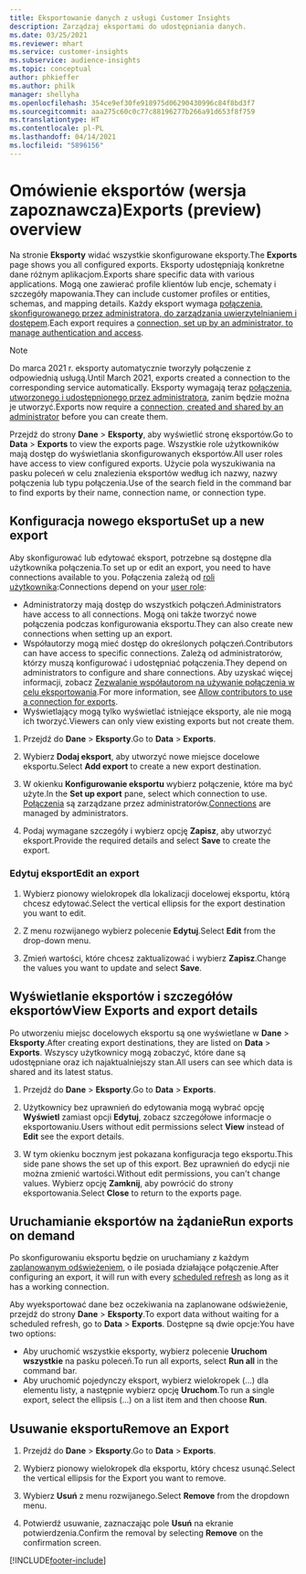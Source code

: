 ```yaml
---
title: Eksportowanie danych z usługi Customer Insights
description: Zarządzaj eksportami do udostępniania danych.
ms.date: 03/25/2021
ms.reviewer: mhart
ms.service: customer-insights
ms.subservice: audience-insights
ms.topic: conceptual
author: phkieffer
ms.author: philk
manager: shellyha
ms.openlocfilehash: 354ce9ef30fe918975d06290430996c84f8bd3f7
ms.sourcegitcommit: aaa275c60c0c77c88196277b266a91d653f8f759
ms.translationtype: HT
ms.contentlocale: pl-PL
ms.lasthandoff: 04/14/2021
ms.locfileid: "5896156"
---
```

# <a name="exports-preview-overview"></a><span data-ttu-id="470eb-103">Omówienie eksportów (wersja zapoznawcza)</span><span class="sxs-lookup"><span data-stu-id="470eb-103">Exports (preview) overview</span></span>

<span data-ttu-id="470eb-104">Na stronie **Eksporty** widać wszystkie skonfigurowane eksporty.</span><span class="sxs-lookup"><span data-stu-id="470eb-104">The **Exports** page shows you all configured exports.</span></span> <span data-ttu-id="470eb-105">Eksporty udostępniają konkretne dane różnym aplikacjom.</span><span class="sxs-lookup"><span data-stu-id="470eb-105">Exports share specific data with various applications.</span></span> <span data-ttu-id="470eb-106">Mogą one zawierać profile klientów lub encje, schematy i szczegóły mapowania.</span><span class="sxs-lookup"><span data-stu-id="470eb-106">They can include customer profiles or entities, schemas, and mapping details.</span></span> <span data-ttu-id="470eb-107">Każdy eksport wymaga [połączenia, skonfigurowanego przez administratora, do zarządzania uwierzytelnianiem i dostępem](connections.md).</span><span class="sxs-lookup"><span data-stu-id="470eb-107">Each export requires a [connection, set up by an administrator, to manage authentication and access](connections.md).</span></span>

> [!NOTE]
> <span data-ttu-id="470eb-108">Do marca 2021 r. eksporty automatycznie tworzyły połączenie z odpowiednią usługą.</span><span class="sxs-lookup"><span data-stu-id="470eb-108">Until March 2021, exports created a connection to the corresponding service automatically.</span></span> <span data-ttu-id="470eb-109">Eksporty wymagają teraz [połączenia, utworzonego i udostępnionego przez administratora](connections.md), zanim będzie można je utworzyć.</span><span class="sxs-lookup"><span data-stu-id="470eb-109">Exports now require a [connection, created and shared by an administrator](connections.md) before you can create them.</span></span>

<span data-ttu-id="470eb-110">Przejdź do strony **Dane** > **Eksporty**, aby wyświetlić stronę eksportów.</span><span class="sxs-lookup"><span data-stu-id="470eb-110">Go to **Data** > **Exports** to view the exports page.</span></span> <span data-ttu-id="470eb-111">Wszystkie role użytkowników mają dostęp do wyświetlania skonfigurowanych eksportów.</span><span class="sxs-lookup"><span data-stu-id="470eb-111">All user roles have access to view configured exports.</span></span> <span data-ttu-id="470eb-112">Użycie pola wyszukiwania na pasku poleceń w celu znalezienia eksportów według ich nazwy, nazwy połączenia lub typu połączenia.</span><span class="sxs-lookup"><span data-stu-id="470eb-112">Use of the search field in the command bar to find exports by their name, connection name, or connection type.</span></span>

## <a name="set-up-a-new-export"></a><span data-ttu-id="470eb-113">Konfiguracja nowego eksportu</span><span class="sxs-lookup"><span data-stu-id="470eb-113">Set up a new export</span></span>

<span data-ttu-id="470eb-114">Aby skonfigurować lub edytować eksport, potrzebne są dostępne dla użytkownika połączenia.</span><span class="sxs-lookup"><span data-stu-id="470eb-114">To set up or edit an export, you need to have connections available to you.</span></span> <span data-ttu-id="470eb-115">Połączenia zależą od [roli użytkownika](permissions.md):</span><span class="sxs-lookup"><span data-stu-id="470eb-115">Connections depend on your [user role](permissions.md):</span></span>
- <span data-ttu-id="470eb-116">Administratorzy mają dostęp do wszystkich połączeń.</span><span class="sxs-lookup"><span data-stu-id="470eb-116">Administrators have access to all connections.</span></span> <span data-ttu-id="470eb-117">Mogą oni także tworzyć nowe połączenia podczas konfigurowania eksportu.</span><span class="sxs-lookup"><span data-stu-id="470eb-117">They can also create new connections when setting up an export.</span></span>
- <span data-ttu-id="470eb-118">Współautorzy mogą mieć dostęp do określonych połączeń.</span><span class="sxs-lookup"><span data-stu-id="470eb-118">Contributors can have access to specific connections.</span></span> <span data-ttu-id="470eb-119">Zależą od administratorów, którzy muszą konfigurować i udostępniać połączenia.</span><span class="sxs-lookup"><span data-stu-id="470eb-119">They depend on administrators to configure and share connections.</span></span> <span data-ttu-id="470eb-120">Aby uzyskać więcej informacji, zobacz [Zezwalanie współautorom na używanie połączenia w celu eksportowania](connections.md#allow-contributors-to-use-a-connection-for-exports).</span><span class="sxs-lookup"><span data-stu-id="470eb-120">For more information, see [Allow contributors to use a connection for exports](connections.md#allow-contributors-to-use-a-connection-for-exports).</span></span>
- <span data-ttu-id="470eb-121">Wyświetlający mogą tylko wyświetlać istniejące eksporty, ale nie mogą ich tworzyć.</span><span class="sxs-lookup"><span data-stu-id="470eb-121">Viewers can only view existing exports but not create them.</span></span>

1. <span data-ttu-id="470eb-122">Przejdź do **Dane** > **Eksporty**.</span><span class="sxs-lookup"><span data-stu-id="470eb-122">Go to **Data** > **Exports**.</span></span>

1. <span data-ttu-id="470eb-123">Wybierz **Dodaj eksport**, aby utworzyć nowe miejsce docelowe eksportu.</span><span class="sxs-lookup"><span data-stu-id="470eb-123">Select **Add export** to create a new export destination.</span></span>

1. <span data-ttu-id="470eb-124">W okienku **Konfigurowanie eksportu** wybierz połączenie, które ma być użyte.</span><span class="sxs-lookup"><span data-stu-id="470eb-124">In the **Set up export** pane, select which connection to use.</span></span> <span data-ttu-id="470eb-125">[Połączenia](connections.md) są zarządzane przez administratorów.</span><span class="sxs-lookup"><span data-stu-id="470eb-125">[Connections](connections.md) are managed by administrators.</span></span> 

1. <span data-ttu-id="470eb-126">Podaj wymagane szczegóły i wybierz opcję **Zapisz**, aby utworzyć eksport.</span><span class="sxs-lookup"><span data-stu-id="470eb-126">Provide the required details and select **Save** to create the export.</span></span>

### <a name="edit-an-export"></a><span data-ttu-id="470eb-127">Edytuj eksport</span><span class="sxs-lookup"><span data-stu-id="470eb-127">Edit an export</span></span>

1. <span data-ttu-id="470eb-128">Wybierz pionowy wielokropek dla lokalizacji docelowej eksportu, którą chcesz edytować.</span><span class="sxs-lookup"><span data-stu-id="470eb-128">Select the vertical ellipsis for the export destination you want to edit.</span></span>

1. <span data-ttu-id="470eb-129">Z menu rozwijanego wybierz polecenie **Edytuj**.</span><span class="sxs-lookup"><span data-stu-id="470eb-129">Select **Edit** from the drop-down menu.</span></span>

1. <span data-ttu-id="470eb-130">Zmień wartości, które chcesz zaktualizować i wybierz **Zapisz**.</span><span class="sxs-lookup"><span data-stu-id="470eb-130">Change the values you want to update and select **Save**.</span></span>

## <a name="view-exports-and-export-details"></a><span data-ttu-id="470eb-131">Wyświetlanie eksportów i szczegółów eksportów</span><span class="sxs-lookup"><span data-stu-id="470eb-131">View Exports and export details</span></span>

<span data-ttu-id="470eb-132">Po utworzeniu miejsc docelowych eksportu są one wyświetlane w **Dane** > **Eksporty**.</span><span class="sxs-lookup"><span data-stu-id="470eb-132">After creating export destinations, they are listed on **Data** > **Exports**.</span></span> <span data-ttu-id="470eb-133">Wszyscy użytkownicy mogą zobaczyć, które dane są udostępniane oraz ich najaktualniejszy stan.</span><span class="sxs-lookup"><span data-stu-id="470eb-133">All users can see which data is shared and its latest status.</span></span>

1. <span data-ttu-id="470eb-134">Przejdź do **Dane** > **Eksporty**.</span><span class="sxs-lookup"><span data-stu-id="470eb-134">Go to **Data** > **Exports**.</span></span>

1. <span data-ttu-id="470eb-135">Użytkownicy bez uprawnień do edytowania mogą wybrać opcję **Wyświetl** zamiast opcji **Edytuj**, zobacz szczegółowe informacje o eksportowaniu.</span><span class="sxs-lookup"><span data-stu-id="470eb-135">Users without edit permissions select **View** instead of **Edit** see the export details.</span></span>

1. <span data-ttu-id="470eb-136">W tym okienku bocznym jest pokazana konfiguracja tego eksportu.</span><span class="sxs-lookup"><span data-stu-id="470eb-136">This side pane shows the set up of this export.</span></span> <span data-ttu-id="470eb-137">Bez uprawnień do edycji nie można zmienić wartości.</span><span class="sxs-lookup"><span data-stu-id="470eb-137">Without edit permissions, you can't change values.</span></span> <span data-ttu-id="470eb-138">Wybierz opcję **Zamknij**, aby powrócić do strony eksportowania.</span><span class="sxs-lookup"><span data-stu-id="470eb-138">Select **Close** to return to the exports page.</span></span>

## <a name="run-exports-on-demand"></a><span data-ttu-id="470eb-139">Uruchamianie eksportów na żądanie</span><span class="sxs-lookup"><span data-stu-id="470eb-139">Run exports on demand</span></span>

<span data-ttu-id="470eb-140">Po skonfigurowaniu eksportu będzie on uruchamiany z każdym [zaplanowanym odświeżeniem](system.md#schedule-tab), o ile posiada działające połączenie.</span><span class="sxs-lookup"><span data-stu-id="470eb-140">After configuring an export, it will run with every [scheduled refresh](system.md#schedule-tab) as long as it has a working connection.</span></span>

<span data-ttu-id="470eb-141">Aby wyeksportować dane bez oczekiwania na zaplanowane odświeżenie, przejdź do strony **Dane** > **Eksporty**.</span><span class="sxs-lookup"><span data-stu-id="470eb-141">To export data without waiting for a scheduled refresh, go to **Data** > **Exports**.</span></span> <span data-ttu-id="470eb-142">Dostępne są dwie opcje:</span><span class="sxs-lookup"><span data-stu-id="470eb-142">You have two options:</span></span>

- <span data-ttu-id="470eb-143">Aby uruchomić wszystkie eksporty, wybierz polecenie **Uruchom wszystkie** na pasku poleceń.</span><span class="sxs-lookup"><span data-stu-id="470eb-143">To run all exports, select **Run all** in the command bar.</span></span> 
- <span data-ttu-id="470eb-144">Aby uruchomić pojedynczy eksport, wybierz wielokropek (...) dla elementu listy, a następnie wybierz opcję **Uruchom**.</span><span class="sxs-lookup"><span data-stu-id="470eb-144">To run a single export, select the ellipsis (...) on a list item and then choose **Run**.</span></span>

## <a name="remove-an-export"></a><span data-ttu-id="470eb-145">Usuwanie eksportu</span><span class="sxs-lookup"><span data-stu-id="470eb-145">Remove an Export</span></span>

1. <span data-ttu-id="470eb-146">Przejdź do **Dane** > **Eksporty**.</span><span class="sxs-lookup"><span data-stu-id="470eb-146">Go to **Data** > **Exports**.</span></span>

1. <span data-ttu-id="470eb-147">Wybierz pionowy wielokropek dla eksportu, który chcesz usunąć.</span><span class="sxs-lookup"><span data-stu-id="470eb-147">Select the vertical ellipsis for the Export you want to remove.</span></span>

1. <span data-ttu-id="470eb-148">Wybierz **Usuń** z menu rozwijanego.</span><span class="sxs-lookup"><span data-stu-id="470eb-148">Select **Remove** from the dropdown menu.</span></span>

1. <span data-ttu-id="470eb-149">Potwierdź usuwanie, zaznaczając pole **Usuń** na ekranie potwierdzenia.</span><span class="sxs-lookup"><span data-stu-id="470eb-149">Confirm the removal by selecting **Remove** on the confirmation screen.</span></span>


[!INCLUDE[footer-include](../includes/footer-banner.md)]
